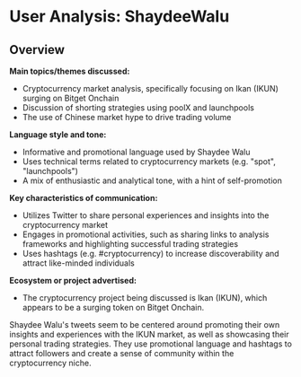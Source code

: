 # User Analysis: ShaydeeWalu

## Overview

**Main topics/themes discussed:**

* Cryptocurrency market analysis, specifically focusing on Ikan (IKUN) surging on Bitget Onchain
* Discussion of shorting strategies using poolX and launchpools
* The use of Chinese market hype to drive trading volume

**Language style and tone:**

* Informative and promotional language used by Shaydee Walu
* Uses technical terms related to cryptocurrency markets (e.g. "spot", "launchpools")
* A mix of enthusiastic and analytical tone, with a hint of self-promotion

**Key characteristics of communication:**

* Utilizes Twitter to share personal experiences and insights into the cryptocurrency market
* Engages in promotional activities, such as sharing links to analysis frameworks and highlighting successful trading strategies
* Uses hashtags (e.g. #cryptocurrency) to increase discoverability and attract like-minded individuals

**Ecosystem or project advertised:**

* The cryptocurrency project being discussed is Ikan (IKUN), which appears to be a surging token on Bitget Onchain.

Shaydee Walu's tweets seem to be centered around promoting their own insights and experiences with the IKUN market, as well as showcasing their personal trading strategies. They use promotional language and hashtags to attract followers and create a sense of community within the cryptocurrency niche.